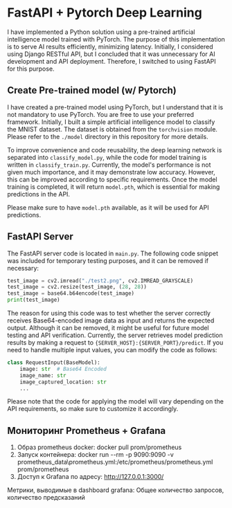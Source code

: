 # FastAPI + Pytorch Deep Learning

I have implemented a Python solution using a pre-trained artificial intelligence model trained with PyTorch. The purpose of this implementation is to serve AI results efficiently, minimizing latency. Initially, I considered using Django RESTful API, but I concluded that it was unnecessary for AI development and API deployment. Therefore, I switched to using FastAPI for this purpose.

## Create Pre-trained model (w/ Pytorch)

I have created a pre-trained model using PyTorch, but I understand that it is not mandatory to use PyTorch. You are free to use your preferred framework. Initially, I built a simple artificial intelligence model to classify the MNIST dataset. The dataset is obtained from the `torchvision` module. Please refer to the `./model` directory in this repository for more details.

To improve convenience and code reusability, the deep learning network is separated into `classify_model.py`, while the code for model training is written in `classify_train.py`. Currently, the model's performance is not given much importance, and it may demonstrate low accuracy. However, this can be improved according to specific requirements. Once the model training is completed, it will return `model.pth`, which is essential for making predictions in the API.

Please make sure to have `model.pth` available, as it will be used for API predictions.


## FastAPI Server

The FastAPI server code is located in `main.py`. The following code snippet was included for temporary testing purposes, and it can be removed if necessary:

```python
test_image = cv2.imread("./test2.png", cv2.IMREAD_GRAYSCALE)
test_image = cv2.resize(test_image, (28, 28))
test_image = base64.b64encode(test_image)
print(test_image)
```

The reason for using this code was to test whether the server correctly receives Base64-encoded image data as input and returns the expected output. Although it can be removed, it might be useful for future model testing and API verification. Currently, the server retrieves model prediction results by making a request to `{SERVER_HOST}:{SERVER_PORT}/predict`. If you need to handle multiple input values, you can modify the code as follows:

```python
class RequestInput(BaseModel):
    image: str  # Base64 Encoded
    image_name: str
    image_captured_location: str
    ...
```

Please note that the code for applying the model will vary depending on the API requirements, so make sure to customize it accordingly.

## Мониторинг Prometheus + Grafana
1) Образ prometheus docker: docker pull prom/prometheus
2) Запуск контейнера: docker run --rm -p 9090:9090 -v prometheus_data\prometheus.yml:/etc/prometheus/prometheus.yml prom/prometheus
3) Доступ к Grafana по адресу: http://127.0.0.1:3000/

Метрики, выводимые в dashboard grafana: Общее количество запросов, количество предсказаний